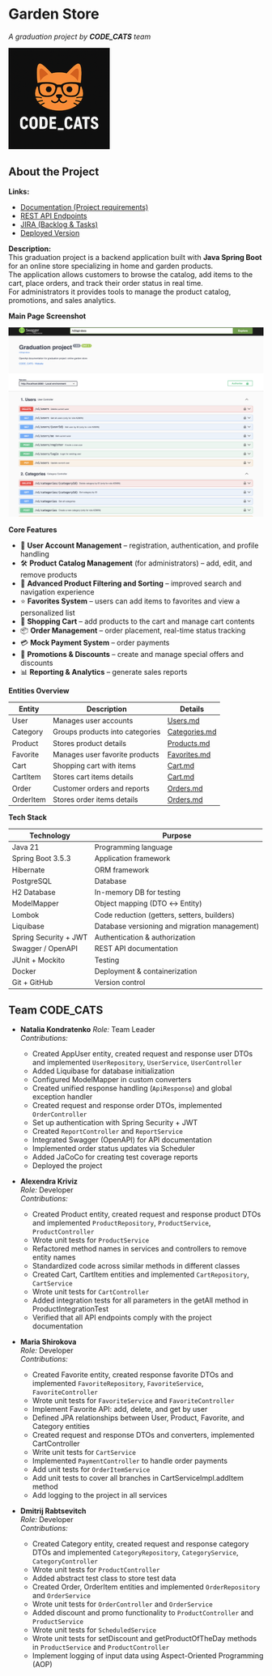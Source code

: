 # Garden Store

_A graduation project by **CODE_CATS** team_

![CODE_CATS Banner](src/main/docs/logo.png)

## About the Project

**Links:**

- [Documentation (Project requirements)](https://docs.google.com/document/d/1Xn41eFhdYAJVYzRucsNwpbLJ5lNxdvpfx__SZf5DwXA/edit?tab=t.0)
- [REST API Endpoints](https://confirmed-baron-2e5.notion.site/REST-API-f186cf63a46c4020b2237f73093922ab)
- [JIRA (Backlog & Tasks)](https://natzubova.atlassian.net/jira/software/projects/GSP/boards/1)
- [Deployed Version](http://51.20.105.119:8080/swagger-ui/index.html#/)

**Description:**  
This graduation project is a backend application built with **Java Spring Boot** for an online store specializing in home and garden products.  
The application allows customers to browse the catalog, add items to the cart, place orders, and track their order status in real time.  
For administrators it provides tools to manage the product catalog, promotions, and sales analytics.

**Main Page Screenshot**

![Main Page Screenshot](src/main/docs/main-page.png)

**Core Features**

- 👤 **User Account Management** – registration, authentication, and profile handling
- 🛠️ **Product Catalog Management** (for administrators) – add, edit, and remove products
- 🔎 **Advanced Product Filtering and Sorting** – improved search and navigation experience
- ⭐ **Favorites System** – users can add items to favorites and view a personalized list
- 🛒 **Shopping Cart** – add products to the cart and manage cart contents
- 📦 **Order Management** – order placement, real-time status tracking
- 💳 **Mock Payment System** – order payments
- 🎁 **Promotions & Discounts** – create and manage special offers and discounts
- 📊 **Reporting & Analytics** – generate sales reports


**Entities Overview**

| Entity    | Description                     | Details                                    |
|-----------|---------------------------------|--------------------------------------------|
| User      | Manages user accounts           | [Users.md](src/main/docs/User.md)          |
| Category  | Groups products into categories | [Categories.md](src/main/docs/Category.md) |
| Product   | Stores product details          | [Products.md](src/main/docs/Product.md)    |
| Favorite  | Manages user favorite products  | [Favorites.md](src/main/docs/Favorite.md)  |
| Cart      | Shopping cart with items        | [Cart.md](src/main/docs/Cart.md)           |
| CartItem  | Stores cart items details       | [Cart.md](src/main/docs/CartItem.md)       |
| Order     | Customer orders and reports     | [Orders.md](src/main/docs/Order.md)        |
| OrderItem | Stores order items details      | [Orders.md](src/main/docs/OrderItem.md)    |

**Tech Stack**

| Technology            | Purpose                                       |
|-----------------------|-----------------------------------------------|
| Java 21               | Programming language                          |
| Spring Boot 3.5.3     | Application framework                         |
| Hibernate             | ORM framework                                 |
| PostgreSQL            | Database                                      |
| H2 Database           | In-memory DB for testing                      |
| ModelMapper           | Object mapping (DTO ↔ Entity)                 |
| Lombok                | Code reduction (getters, setters, builders)   |
| Liquibase             | Database versioning and migration management) |
| Spring Security + JWT | Authentication & authorization                |
| Swagger / OpenAPI     | REST API documentation                        |
| JUnit + Mockito       | Testing                                       |
| Docker                | Deployment & containerization                 |
| Git + GitHub          | Version control                               |

## Team CODE_CATS

- **Natalia Kondratenko**
  *Role:* Team Leader  
  *Contributions:*
    - Created AppUser entity, created request and response user DTOs and implemented `UserRepository`, `UserService`, `UserController`
    - Added Liquibase for database initialization
    - Configured ModelMapper in custom converters
    - Created unified response handling (`ApiResponse`) and global exception handler
    - Created request and response order DTOs, implemented `OrderController`
    - Set up authentication with Spring Security + JWT
    - Created `ReportController` and `ReportService`
    - Integrated Swagger (OpenAPI) for API documentation
    - Implemented order status updates via Scheduler
    - Added JaCoCo for creating test coverage reports
    - Deployed the project

- **Alexendra Kriviz**  
  *Role:* Developer  
  *Contributions:*
    - Created Product entity, created request and response product DTOs and implemented `ProductRepository`, `ProductService`, `ProductController`
    - Wrote unit tests  for `ProductService`
    - Refactored method names in services and controllers to remove entity names
    - Standardized code across similar methods in different classes
    - Created Cart, CartItem entities and implemented `CartRepository`, `CartService`
    - Wrote unit tests for `CartController`
    - Added integration tests for all parameters in the getAll method in ProductIntegrationTest
    - Verified that all API endpoints comply with the project documentation

- **Maria Shirokova**  
  *Role:* Developer  
  *Contributions:*
    - Created Favorite entity, created response favorite DTOs and implemented `FavoriteRepository`, `FavoriteService`, `FavoriteController`
    - Wrote unit tests for `FavoriteService` and `FavoriteController`
    - Implement Favorite API: add, delete, and get by user
    - Defined JPA relationships between User, Product, Favorite, and Category entities
    - Created request and response DTOs and converters, implemented CartController
    - Write unit tests for `CartService`
    - Implemented `PaymentController` to handle order payments
    - Add unit tests for `OrderItemService`
    - Add unit tests to cover all branches in CartServiceImpl.addItem method
    - Add logging to the project in all services

- **Dmitrij Rabtsevitch**  
  *Role:* Developer  
  *Contributions:*
  - Created Category entity, created request and response category DTOs and implemented `CategoryRepository`, `CategoryService`, `CategoryController`
  - Wrote unit tests for `ProductController`
  - Added abstract test class to store test data
  - Created Order, OrderItem entities and implemented `OrderRepository` and `OrderService`
  - Wrote unit tests for `OrderController` and `OrderService`
  - Added discount and promo functionality to `ProductController` and `ProductService`
  - Wrote unit tests for `ScheduledService`
  - Wrote unit tests for setDiscount and getProductOfTheDay methods in `ProductService` and `ProductController`
  - Implement logging of input data using Aspect-Oriented Programming (AOP)